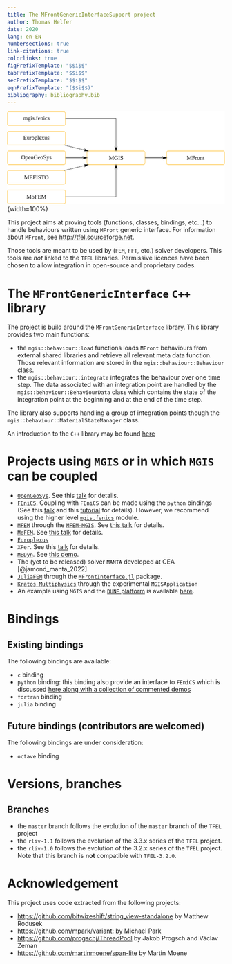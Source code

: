 ```yaml
---
title: The MFrontGenericInterfaceSupport project
author: Thomas Helfer
date: 2020
lang: en-EN
numbersections: true
link-citations: true
colorlinks: true
figPrefixTemplate: "$$i$$"
tabPrefixTemplate: "$$i$$"
secPrefixTemplate: "$$i$$"
eqnPrefixTemplate: "($$i$$)"
bibliography: bibliography.bib
---
```


<!-- <div id="slideshow"> -->
<!--   <ul class="slides"> -->
<!--     <li> -->
<!--       <iframe width="560" height="315" src="https://www.youtube.com/embed/juWMIkJ64iE" frameborder="0" allow="accelerometer; autoplay; encrypted-media; gyroscope; picture-in-picture"> -->
<!--       </iframe> -->
<!--     </li> -->
<!--   </ul> -->
<!--   <span class="arrow previous"></span> -->
<!--   <span class="arrow next"></span> -->
<!-- </div> -->
<!-- <script src="http://ajax.googleapis.com/ajax/libs/jquery/1.4.2/jquery.min.js"></script> -->
<!-- <script src="js/slideshow.js"></script> -->

![Principle of MGIS](img/mgis.svg){width=100%}

This project aims at proving tools (functions, classes, bindings,
etc...) to handle behaviours written using `MFront` generic interface.
For information about `MFront`, see <http://tfel.sourceforge.net>.

Those tools are meant to be used by (`FEM`, `FFT`, etc.) solver
developers. This tools are *not* linked to the `TFEL` libraries.
Permissive licences have been chosen to allow integration in open-source
and proprietary codes.

# The `MFrontGenericInterface` `C++` library

The project is build around the `MFrontGenericInterface` library. This
library provides two main functions:

- the `mgis::behaviour::load` functions loads `MFront` behaviours from
  external shared libraries and retrieve all relevant meta data
  function. Those relevant information are stored in the
  `mgis::behaviour::Behaviour` class.
- the `mgis::behaviour::integrate` integrates the behaviour over one
  time step. The data associated with an integration point are handled
  by the `mgis::behaviour::BehaviourData` class which contains the state
  of the integration point at the beginning and at the end of the time
  step.

The library also supports handling a group of integration points though
the `mgis::behaviour::MaterialStateManager` class.

An introduction to the `C++` library may be found [here](bindings-cxx.html)

# Projects using `MGIS` or in which `MGIS` can be coupled

- [`OpenGeoSys`](https://www.opengeosys.org/). See this
  [talk](https://github.com/thelfer/tfel-doc/blob/master/MFrontUserDays/FifthUserDays/OpenGeoSys-Nagel-MFrontUserDays-2019.pdf)
  for details.
- [`FEniCS`](https://fenicsproject.org/). Coupling with `FEniCS` can be
  made using the `python` bindings (See this
  [talk](https://github.com/thelfer/tfel-doc/blob/master/MFrontUserDays/FifthUserDays/OpenGeoSys-Nagel-MFrontUserDays-2019.pdf)
  and this
  [tutorial](https://github.com/thelfer/tfel-doc/blob/master/MFrontUserDays/FifthUserDays/OpenGeoSys-Nagel-MFrontUserDays-2019.pdf)
  for details). However, we recommend using the higher level
  [`mgis.fenics`](mgis_fenics.html) module.
- [`MFEM`](https://mfem.org/) through the
  [`MFEM-MGIS`](https://github.com/thelfer/mfem-mgis/). See [this
  talk](https://github.com/thelfer/tfel-doc/blob/master/MFrontUserDays/SeventhUserDays/mfem-mgis.pdf)
  for details.
- [`MoFEM`](http://mofem.eng.gla.ac.uk/mofem/html/). See [this
  talk](https://github.com/thelfer/tfel-doc/blob/master/MFrontUserDays/SixthUserDays/Talk6-MoFEM_MFront.pdf)
  for details.
- [`Europlexus`](https://europlexus.jrc.ec.europa.eu/)
- `XPer`. See this
  [talk](https://github.com/thelfer/tfel-doc/blob/master/MFrontUserDays/FifthUserDays/Xper-Perales-MFrontUserDays-2019.pdf)
  for details.
- [`MBDyn`](https://www.mbdyn.org/). See [this demo](https://www.youtube.com/watch?v=I8HENx5mszA).
- The (yet to be released) solver `MANTA` developed at CEA [@jamond_manta_2022].
- [`JuliaFEM`](http://www.juliafem.org/) through the
  [`MFrontInterface.jl`](https://github.com/JuliaFEM/MFrontInterface.jl)
  package.
- [`Kratos Multiphysics`](https://github.com/KratosMultiphysics/Kratos)
  through the experimental `MGISApplication`
- An example using `MGIS` and the [`DUNE`
  platform](https://www.dune-project.org/) is available
  [here](https://github.com/thelfer/dune-mgis).

# Bindings

## Existing bindings

The following bindings are available:

- `c` binding
- `python` binding: this binding also provide an interface to `FEniCS` which is 
  discussed [here along with a collection of commented demos](mgis_fenics.html)
- `fortran` binding
- `julia` binding

## Future bindings (contributors are welcomed)

The following bindings are under consideration:

- `octave` binding

# Versions, branches

## Branches

- the `master` branch follows the evolution of the `master` branch of
  the `TFEL` project
- the `rliv-1.1` follows the evolution of the 3.3.x series of the `TFEL`
  project.
- the `rliv-1.0` follows the evolution of the 3.2.x series of the `TFEL`
  project. Note that this branch is **not** compatible with
  `TFEL-3.2.0`.

# Acknowledgement

This project uses code extracted from the following projects:

- <https://github.com/bitwizeshift/string_view-standalone> by Matthew
  Rodusek
- <https://github.com/mpark/variant>: by Michael Park
- <https://github.com/progschj/ThreadPool> by Jakob Progsch and Václav
  Zeman
- <https://github.com/martinmoene/span-lite> by Martin Moene


